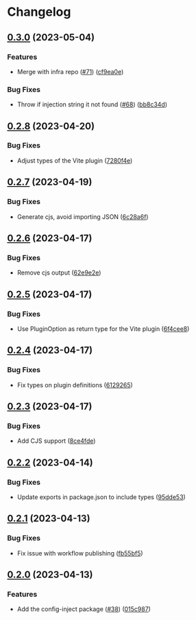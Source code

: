 # Changelog

## [0.3.0](https://github.com/pleo-io/pleo-spa-cicd/compare/spa-config-inject-v0.2.8...spa-config-inject-v0.3.0) (2023-05-04)


### Features

* Merge with infra repo ([#71](https://github.com/pleo-io/pleo-spa-cicd/issues/71)) ([cf9ea0e](https://github.com/pleo-io/pleo-spa-cicd/commit/cf9ea0e7069ef2b844206c782e5a536fdb077f1c))


### Bug Fixes

* Throw if injection string it not found ([#68](https://github.com/pleo-io/pleo-spa-cicd/issues/68)) ([bb8c34d](https://github.com/pleo-io/pleo-spa-cicd/commit/bb8c34d0979dfcb430bca4a5a05fe26a80a7a0a5))

## [0.2.8](https://github.com/pleo-io/pleo-spa-cicd/compare/spa-config-inject-v0.2.7...spa-config-inject-v0.2.8) (2023-04-20)


### Bug Fixes

* Adjust types of the Vite plugin ([7280f4e](https://github.com/pleo-io/pleo-spa-cicd/commit/7280f4e716a8cde38a1a0dbbd4be32fe6350271b))

## [0.2.7](https://github.com/pleo-io/pleo-spa-cicd/compare/spa-config-inject-v0.2.6...spa-config-inject-v0.2.7) (2023-04-19)


### Bug Fixes

* Generate cjs, avoid importing JSON ([6c28a6f](https://github.com/pleo-io/pleo-spa-cicd/commit/6c28a6fddf3a7c8fd6f63e36e70108073068294b))

## [0.2.6](https://github.com/pleo-io/pleo-spa-cicd/compare/spa-config-inject-v0.2.5...spa-config-inject-v0.2.6) (2023-04-17)


### Bug Fixes

* Remove cjs output ([62e9e2e](https://github.com/pleo-io/pleo-spa-cicd/commit/62e9e2e2f394beb31b478d53d2377b326520c739))

## [0.2.5](https://github.com/pleo-io/pleo-spa-cicd/compare/spa-config-inject-v0.2.4...spa-config-inject-v0.2.5) (2023-04-17)


### Bug Fixes

* Use PluginOption as return type for the Vite plugin ([6f4cee8](https://github.com/pleo-io/pleo-spa-cicd/commit/6f4cee8db0bb2b78217c34d3d715e5b62bffedc8))

## [0.2.4](https://github.com/pleo-io/pleo-spa-cicd/compare/spa-config-inject-v0.2.3...spa-config-inject-v0.2.4) (2023-04-17)


### Bug Fixes

* Fix types on plugin definitions ([6129265](https://github.com/pleo-io/pleo-spa-cicd/commit/61292659057e87060b8da6697aedf0516cd77d46))

## [0.2.3](https://github.com/pleo-io/pleo-spa-cicd/compare/spa-config-inject-v0.2.2...spa-config-inject-v0.2.3) (2023-04-17)


### Bug Fixes

* Add CJS support ([8ce4fde](https://github.com/pleo-io/pleo-spa-cicd/commit/8ce4fdef141753f95cefb84f26a3993d2cd75238))

## [0.2.2](https://github.com/pleo-io/pleo-spa-cicd/compare/spa-config-inject-v0.2.1...spa-config-inject-v0.2.2) (2023-04-14)


### Bug Fixes

* Update exports in package.json to include types ([95dde53](https://github.com/pleo-io/pleo-spa-cicd/commit/95dde53ab62ad6e7a63500d3562ef2997cf4905b))

## [0.2.1](https://github.com/pleo-io/pleo-spa-cicd/compare/spa-config-inject-v0.2.0...spa-config-inject-v0.2.1) (2023-04-13)


### Bug Fixes

* Fix issue with workflow publishing ([fb55bf5](https://github.com/pleo-io/pleo-spa-cicd/commit/fb55bf591213c07c41cb171e0d7596df1c40aa04))

## [0.2.0](https://github.com/pleo-io/pleo-spa-cicd/compare/spa-config-inject-v0.1.0...spa-config-inject-v0.2.0) (2023-04-13)


### Features

* Add the config-inject package ([#38](https://github.com/pleo-io/pleo-spa-cicd/issues/38)) ([015c987](https://github.com/pleo-io/pleo-spa-cicd/commit/015c9873d9c9915c9c687b94751351bd06224fb6))
